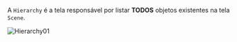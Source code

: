 A `Hierarchy` é a tela responsável por listar **TODOS** objetos existentes na tela `Scene`.

![Hierarchy01](https://cdn.discordapp.com/attachments/859440081462493194/859759988816740362/unknown.png)